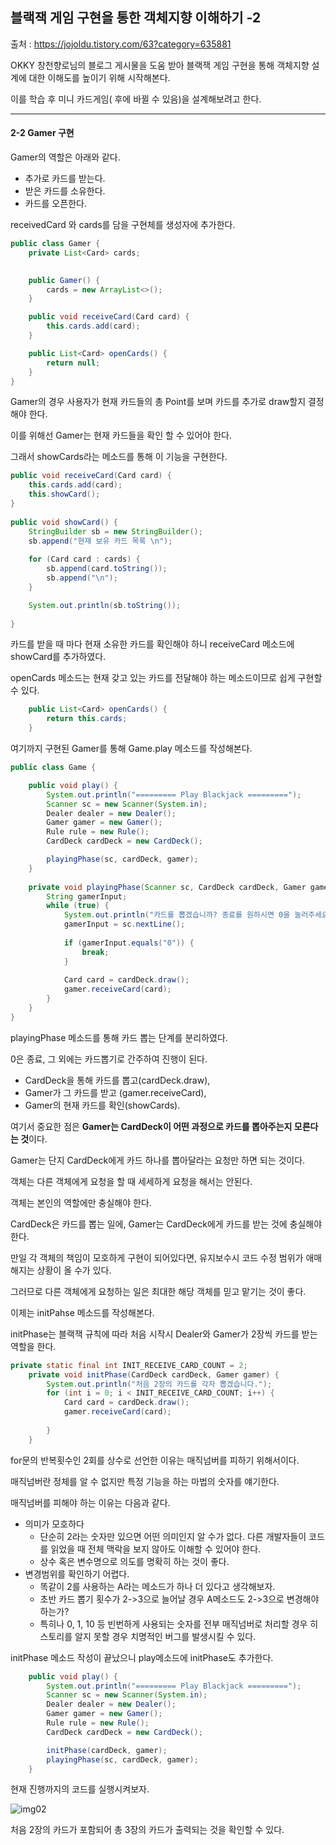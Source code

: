 ## 블랙잭 게임 구현을 통한 객체지향 이해하기 -2

출처 : https://jojoldu.tistory.com/63?category=635881

OKKY 창천향로님의 블로그 게시물을 도움 받아 블랙잭 게임 구현을 통해 객체지향 설계에 대한 이해도를 높이기 위해 시작해본다.

이를 학습 후 미니 카드게임( 후에 바뀔 수 있음)을 설계해보려고 한다.

<hr>

#### 2-2 Gamer 구현

Gamer의 역할은 아래와 같다.

- 추가로 카드를 받는다.
- 받은 카드를 소유한다.
- 카드를 오픈한다.

receivedCard 와 cards를 담을 구현체를 생성자에 추가한다.

```java
public class Gamer {
	private List<Card> cards;

	
	public Gamer() {
		cards = new ArrayList<>();
	}

	public void receiveCard(Card card) {
		this.cards.add(card);
	}

	public List<Card> openCards() {
		return null;
	}
}
```

Gamer의 경우 사용자가 현재 카드들의 총 Point를 보며 카드를 추가로 draw할지 결정해야 한다.

이를 위해선 Gamer는 현재 카드들을 확인 할 수 있어야 한다.

그래서 showCards라는 메소드를 통해 이 기능을 구현한다.

```java
public void receiveCard(Card card) {
	this.cards.add(card);
	this.showCard();
}
	
public void showCard() {
	StringBuilder sb = new StringBuilder();
	sb.append("현재 보유 카드 목록 \n");
	
	for (Card card : cards) {
		sb.append(card.toString());
		sb.append("\n");
	}

	System.out.println(sb.toString());
	
}
```

카드를 받을 때 마다 현재 소유한 카드를 확인해야 하니 receiveCard 메소드에 showCard를 추가하였다.

openCards 메소드는 현재 갖고 있는 카드를 전달해야 하는 메소드이므로 쉽게 구현할 수 있다.

```java
	public List<Card> openCards() {
		return this.cards;
	}
```

여기까지 구현된 Gamer를 통해 Game.play 메소드를 작성해본다.

```java
public class Game {

	public void play() {
		System.out.println("========= Play Blackjack =========");
		Scanner sc = new Scanner(System.in);
		Dealer dealer = new Dealer();
		Gamer gamer = new Gamer();
		Rule rule = new Rule();
		CardDeck cardDeck = new CardDeck();

		playingPhase(sc, cardDeck, gamer);
	}
	
	private void playingPhase(Scanner sc, CardDeck cardDeck, Gamer gamer) {
		String gamerInput;
		while (true) {
			System.out.println("카드를 뽑겠습니까? 종료를 원하시면 0을 눌러주세요.");
			gamerInput = sc.nextLine();
			
			if (gamerInput.equals("0")) {
				break;
			}
			
			Card card = cardDeck.draw();
			gamer.receiveCard(card);
		}
	}
}
```

playingPhase 메소드를 통해 카드 뽑는 단계를 분리하였다.

0은 종료, 그 외에는 카드뽑기로 간주하여 진행이 된다.

- CardDeck을 통해 카드를 뽑고(cardDeck.draw),
- Gamer가 그 카드를 받고 (gamer.receiveCard),
- Gamer의 현재 카드를 확인(showCards).

여기서 중요한 점은 **Gamer는 CardDeck이 어떤 과정으로 카드를 뽑아주는지 모른다는 것**이다.

Gamer는 단지 CardDeck에게 카드 하나를 뽑아달라는 요청만 하면 되는 것이다.

객체는 다른 객체에게 요청을 할 때 세세하게 요청을 해서는 안된다.

객체는 본인의 역할에만 충실해야 한다.

CardDeck은 카드를 뽑는 일에, Gamer는 CardDeck에게 카드를 받는 것에 충실해야 한다.

만일 각 객체의 책임이 모호하게 구현이 되어있다면, 유지보수시 코드 수정 범위가 애매해지는 상황이 올 수가 있다.

그러므로 다른 객체에게 요청하는 일은 최대한 해당 객체를 믿고 맡기는 것이 좋다.



이제는 initPahse 메소드를 작성해본다.

initPhase는 블랙잭 규칙에 따라 처음 시작시 Dealer와 Gamer가 2장씩 카드를 받는 역할을 한다.

```java
private static final int INIT_RECEIVE_CARD_COUNT = 2;
	private void initPhase(CardDeck cardDeck, Gamer gamer) {
		System.out.println("처음 2장의 카드를 각자 뽑겠습니다.");
		for (int i = 0; i < INIT_RECEIVE_CARD_COUNT; i++) {
			Card card = cardDeck.draw();
			gamer.receiveCard(card);
			
		}
	}
```

for문의 반복횟수인 2회를 상수로 선언한 이유는 매직넘버를 피하기 위해서이다.

매직넘버란 정체를 알 수 없지만 특정 기능을 하는 마법의 숫자를 얘기한다.

매직넘버를 피해야 하는 이유는 다음과 같다.

- 의미가 모호하다
  - 단순히 2라는 숫자만 있으면 어떤 의미인지 알 수가 없다. 다른 개발자들이 코드를 읽었을 때 전체 맥락을 보지 않아도 이해할 수 있어야 한다.
  - 상수 혹은 변수명으로 의도를 명확히 하는 것이 좋다.
- 변경범위를 확인하기 어렵다.
  - 똑같이 2를 사용하는 A라는 메소드가 하나 더 있다고 생각해보자.
  - 초반 카드 뽑기 횟수가 2->3으로 늘어날 경우 A메소드도 2->3으로 변경해야 하는가?
  - 특히나 0, 1, 10 등 빈번하게 사용되는 숫자를 전부 매직넘버로 처리할 경우 히스토리를 알지 못할 경우 치명적인 버그를 발생시킬 수 있다.



initPhase 메소드 작성이 끝났으니 play메소드에 initPhase도 추가한다.

```java
	public void play() {
		System.out.println("========= Play Blackjack =========");
		Scanner sc = new Scanner(System.in);
		Dealer dealer = new Dealer();
		Gamer gamer = new Gamer();
		Rule rule = new Rule();
		CardDeck cardDeck = new CardDeck();

        initPhase(cardDeck, gamer);
		playingPhase(sc, cardDeck, gamer);
	}
```

현재 진행까지의 코드를 실행시켜보자.

![img02](C:\TIL\JavaStudy\OOP-Blackjack\img\img02.PNG)

처음 2장의 카드가 포함되어 총 3장의 카드가 출력되는 것을 확인할 수 있다. 